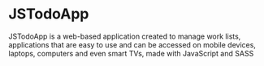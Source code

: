 # JSTodoApp
JSTodoApp is a web-based application created to manage work lists, applications that are easy to use and can be accessed on mobile devices, laptops, computers and even smart TVs, made with JavaScript and SASS
